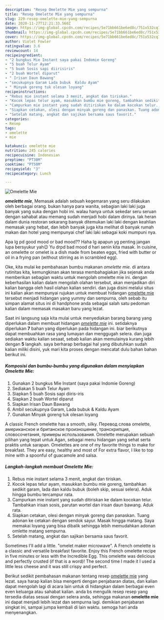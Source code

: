 ```yaml
---
description: "Resep Omelette Mie yang sempurna"
title: "Resep Omelette Mie yang sempurna"
slug: 229-resep-omelette-mie-yang-sempurna
date: 2020-11-27T12:21:33.560Z
image: https://img-global.cpcdn.com/recipes/5e71bb661be6ed8c/751x532cq70/omelette-mie-foto-resep-utama.jpg
thumbnail: https://img-global.cpcdn.com/recipes/5e71bb661be6ed8c/751x532cq70/omelette-mie-foto-resep-utama.jpg
cover: https://img-global.cpcdn.com/recipes/5e71bb661be6ed8c/751x532cq70/omelette-mie-foto-resep-utama.jpg
author: Violet Fowler
ratingvalue: 3.6
reviewcount: 14
recipeingredient:
- "2 bungkus Mie Instant saya pakai Indomie Goreng"
- "5 buah Telur Ayam"
- "5 buah Sosis sapi diirisiris"
- "2 buah Wortel diparut"
- " Irisan Daun Bawang"
- "secukupnya Garam Lada bubuk  Kaldu Ayam"
- " Minyak goreng tuk olesan loyang"
recipeinstructions:
- "Rebus mie instant selama 3 menit, angkat dan tiriskan."
- "Kocok lepas telur ayam, masukkan bumbu mie goreng, tambahkan sedikit garam, lada dan kaldu bubuk (boleh skip, sesuai selera). Aduk hingga bumbu tercampur rata."
- "Campurkan mie instant yang sudah ditiriskan ke dalam kocokan telur. Tambahkan irisan sosis, parutan wortel dan irisan daun bawang. Aduk rata."
- "Siapkan cetakan, olesi dengan minyak goreng dan panaskan. Tuang adonan ke cetakan dengan sendok sayur. Masak hingga matang. Saya memakai loyang yang bisa dibalik sehingga lebih memudahkan adonan omlette matang sempurna."
- "Setelah matang, angkat dan sajikan bersama saus favorit."
categories:
- Resep
tags:
- omelette
- mie

katakunci: omelette mie 
nutrition: 245 calories
recipecuisine: Indonesian
preptime: "PT30M"
cooktime: "PT50M"
recipeyield: "3"
recipecategory: Lunch

---
```



![Omelette Mie](https://img-global.cpcdn.com/recipes/5e71bb661be6ed8c/751x532cq70/omelette-mie-foto-resep-utama.jpg)

<b><i>omelette mie</i></b>, Memasak adalah sebuah kegemaran yang seru dilakukan oleh berbagai orang. bukan hanya para wanita, sebagian laki laki juga banyak yang suka dengan hobi ini. walau hanya untuk sekedar seru seruan dengan sahabat atau memang sudah menjadi hobi dalam dirinya. tak heran dalam dunia restoran sekarang banyak ditemukan laki laki dengan keahlian memasak yang hebat, dan lebih banyak juga kita melihat di banyak rumah makan dan hotel yang mempunyai chef laki laki sebagai koki mumpuni nya.

Apa lg pd good mood or bad mood?? Haha lg apapun yg penting jangan lupa bersyukur yah😉 Yu drpd bad mood d hari senin kita masak. In cuisine, an omelette or omelet is a dish made from beaten eggs, fried with butter or oil in a frying pan (without stirring as in scrambled egg).

Oke, kita mulai ke pembahasan bumbu makanan <i>omelette mie</i>. di antara rutinitas kita, kemungkinan akan terasa membahagiakan jika sejenak anda memberikan sebagian waktu untuk mengolah omelette mie ini. dengan keberhasilan kalian dalam mengolah olahan tersebut, akan menjadikan diri kalian bangga oleh hasil olahan kalian sendiri. dan juga disini melalui situs ini kalian akan mempunyai rujukan untuk membuat hidangan <u>omelette mie</u> tersebut menjadi hidangan yang yummy dan sempurna, oleh sebab itu simpan alamat situs ini di handphone anda sebagai salah satu pedoman kalian dalam memasak masakan baru yang lezat.


Saat ini langsung saja kita mulai untuk menyediakan barang barang yang diperlukan dalam membuat hidangan <u><i>omelette mie</i></u> ini. setidaknya diperlukan <b>7</b> bahan yang diperlukan pada hidangan ini. biar berikutnya dapat membuahkan rasa yang lumayan dan menggugah selera. dan juga sediakan waktu kalian sesaat, sebab kalian akan memulainya kurang lebih dengan <b>5</b> langkah. saya berharap berbagai hal yang dibutuhkan sudah kalian miliki disini, yuk mari kita proses dengan mencatat dulu bahan bahan berikut ini.

<!--inarticleads1-->

##### Komposisi dan bumbu-bumbu yang digunakan dalam menyiapkan Omelette Mie:

1. Gunakan 2 bungkus Mie Instant (saya pakai Indomie Goreng)
1. Sediakan 5 buah Telur Ayam
1. Siapkan 5 buah Sosis sapi diiris-iris
1. Siapkan 2 buah Wortel diparut
1. Siapkan  Irisan Daun Bawang
1. Ambil secukupnya Garam, Lada bubuk &amp; Kaldu Ayam
1. Gunakan  Minyak goreng tuk olesan loyang


A classic French omelette has a smooth, silky. Перевод слова omelette, американское и британское произношение, транскрипция, словосочетания, примеры использования. Omelette merupakan sebuah pilihan yang tepat untuk Agan, sebagai menu hidangan yang sehat serta praktis untuk sarapan. Omelettes are one of my favorite things to make for breakfast. They are easy, healthy and most of For extra flavor, I like to top mine with a spoonful of guacamole and salsa. 

<!--inarticleads2-->

##### Langkah-langkah membuat Omelette Mie:

1. Rebus mie instant selama 3 menit, angkat dan tiriskan.
1. Kocok lepas telur ayam, masukkan bumbu mie goreng, tambahkan sedikit garam, lada dan kaldu bubuk (boleh skip, sesuai selera). Aduk hingga bumbu tercampur rata.
1. Campurkan mie instant yang sudah ditiriskan ke dalam kocokan telur. Tambahkan irisan sosis, parutan wortel dan irisan daun bawang. Aduk rata.
1. Siapkan cetakan, olesi dengan minyak goreng dan panaskan. Tuang adonan ke cetakan dengan sendok sayur. Masak hingga matang. Saya memakai loyang yang bisa dibalik sehingga lebih memudahkan adonan omlette matang sempurna.
1. Setelah matang, angkat dan sajikan bersama saus favorit.


Sometimes I&#39;ll add a little. &#34;omelet maker microwave&#34;. A French omelette is a classic and versatile breakfast favorite. Enjoy this French omelette recipe in five minutes or less with the Incredible Egg. This omelette was delicious and perfectly crusted (if that is a word)! The second time I made it I used a little less cheese and it was still crispy and perfect. 

Berikut sedikit pembahasan makanan tentang resep <u>omelette mie</u> yang lezat. saya harap kalian bisa mengerti dengan penjabaran diatas, dan kalian dapat mengolah lagi di acara lain untuk di hidangkan dalam berbagai even even keluarga atau sahabat kalian. anda bs mengulik resep resep yang tersedia diatas sesuai dengan selera anda, sehingga makanan <b>omelette mie</b> ini dapat menjadi lebih lezat dan sempurna lagi. demikian penjabaran singkat ini, sampai jumpa kembali di lain waktu. semoga hari anda menyenangkan.
